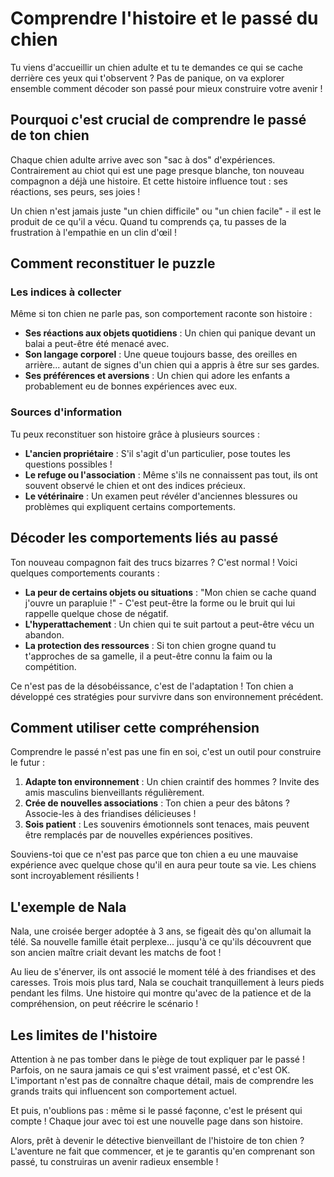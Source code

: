 # Comprendre l'histoire et le passé du chien

Tu viens d'accueillir un chien adulte et tu te demandes ce qui se cache derrière ces yeux qui t'observent ? Pas de panique, on va explorer ensemble comment décoder son passé pour mieux construire votre avenir !

## Pourquoi c'est crucial de comprendre le passé de ton chien

Chaque chien adulte arrive avec son "sac à dos" d'expériences. Contrairement au chiot qui est une page presque blanche, ton nouveau compagnon a déjà une histoire. Et cette histoire influence tout : ses réactions, ses peurs, ses joies !

Un chien n'est jamais juste "un chien difficile" ou "un chien facile" - il est le produit de ce qu'il a vécu. Quand tu comprends ça, tu passes de la frustration à l'empathie en un clin d'œil !

## Comment reconstituer le puzzle

### Les indices à collecter

Même si ton chien ne parle pas, son comportement raconte son histoire :

- **Ses réactions aux objets quotidiens** : Un chien qui panique devant un balai a peut-être été menacé avec.
- **Son langage corporel** : Une queue toujours basse, des oreilles en arrière... autant de signes d'un chien qui a appris à être sur ses gardes.
- **Ses préférences et aversions** : Un chien qui adore les enfants a probablement eu de bonnes expériences avec eux.

### Sources d'information

Tu peux reconstituer son histoire grâce à plusieurs sources :

- **L'ancien propriétaire** : S'il s'agit d'un particulier, pose toutes les questions possibles !
- **Le refuge ou l'association** : Même s'ils ne connaissent pas tout, ils ont souvent observé le chien et ont des indices précieux.
- **Le vétérinaire** : Un examen peut révéler d'anciennes blessures ou problèmes qui expliquent certains comportements.

## Décoder les comportements liés au passé

Ton nouveau compagnon fait des trucs bizarres ? C'est normal ! Voici quelques comportements courants :

- **La peur de certains objets ou situations** : "Mon chien se cache quand j'ouvre un parapluie !" - C'est peut-être la forme ou le bruit qui lui rappelle quelque chose de négatif.
- **L'hyperattachement** : Un chien qui te suit partout a peut-être vécu un abandon.
- **La protection des ressources** : Si ton chien grogne quand tu t'approches de sa gamelle, il a peut-être connu la faim ou la compétition.

Ce n'est pas de la désobéissance, c'est de l'adaptation ! Ton chien a développé ces stratégies pour survivre dans son environnement précédent.

## Comment utiliser cette compréhension

Comprendre le passé n'est pas une fin en soi, c'est un outil pour construire le futur :

1. **Adapte ton environnement** : Un chien craintif des hommes ? Invite des amis masculins bienveillants régulièrement.
2. **Crée de nouvelles associations** : Ton chien a peur des bâtons ? Associe-les à des friandises délicieuses !
3. **Sois patient** : Les souvenirs émotionnels sont tenaces, mais peuvent être remplacés par de nouvelles expériences positives.

Souviens-toi que ce n'est pas parce que ton chien a eu une mauvaise expérience avec quelque chose qu'il en aura peur toute sa vie. Les chiens sont incroyablement résilients !

## L'exemple de Nala

Nala, une croisée berger adoptée à 3 ans, se figeait dès qu'on allumait la télé. Sa nouvelle famille était perplexe... jusqu'à ce qu'ils découvrent que son ancien maître criait devant les matchs de foot ! 

Au lieu de s'énerver, ils ont associé le moment télé à des friandises et des caresses. Trois mois plus tard, Nala se couchait tranquillement à leurs pieds pendant les films. Une histoire qui montre qu'avec de la patience et de la compréhension, on peut réécrire le scénario !

## Les limites de l'histoire

Attention à ne pas tomber dans le piège de tout expliquer par le passé ! Parfois, on ne saura jamais ce qui s'est vraiment passé, et c'est OK. L'important n'est pas de connaître chaque détail, mais de comprendre les grands traits qui influencent son comportement actuel.

Et puis, n'oublions pas : même si le passé façonne, c'est le présent qui compte ! Chaque jour avec toi est une nouvelle page dans son histoire.

Alors, prêt à devenir le détective bienveillant de l'histoire de ton chien ? L'aventure ne fait que commencer, et je te garantis qu'en comprenant son passé, tu construiras un avenir radieux ensemble ! 